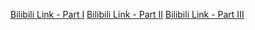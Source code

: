 [Bilibili Link - Part I](https://www.bilibili.com/video/BV1eQ4y1m724/?spm_id_from=333.788.recommend_more_video.14&vd_source=c801aa3fac0e6e97b0df71f74a8b25bd)
[Bilibili Link - Part II](https://www.bilibili.com/video/BV1s44y1a7wc/?spm_id_from=333.788.recommend_more_video.1&vd_source=c801aa3fac0e6e97b0df71f74a8b25bd)
[Bilibili Link - Part III](https://www.bilibili.com/video/BV1Eg411w7xP/?spm_id_from=333.788.recommend_more_video.2&vd_source=c801aa3fac0e6e97b0df71f74a8b25bd)